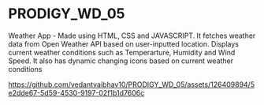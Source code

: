 # PRODIGY_WD_05
Weather App - Made using HTML, CSS and JAVASCRIPT. It fetches weather data from Open Weather API based on user-inputted location. Displays current weather conditions such as Temperarture, Humidity and Wind Speed. It also has dynamic changing icons based on current weather conditions


https://github.com/vedantvaibhav10/PRODIGY_WD_05/assets/126409894/5e2dde67-5d59-4530-9197-02f1b1d7606c



